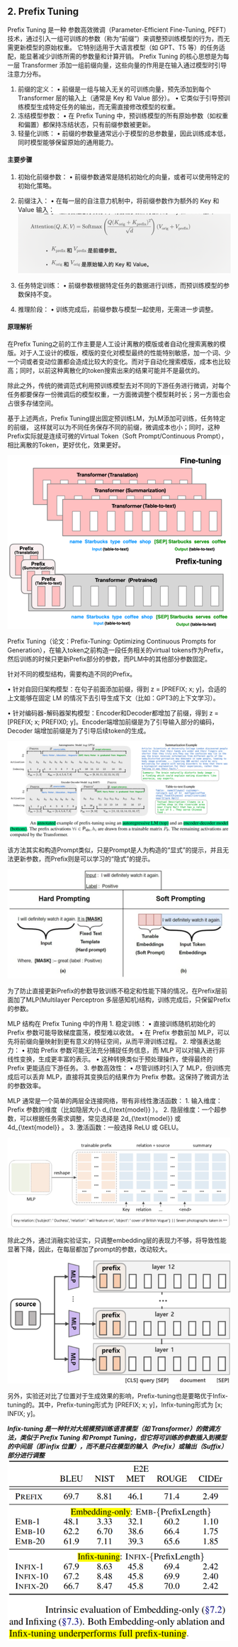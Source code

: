 ## 2. Prefix Tuning 

Prefix Tuning 是一种 参数高效微调（Parameter-Efficient Fine-Tuning, PEFT） 技术，通过引入一组可训练的参数（称为“前缀”）来调整预训练模型的行为，而无需更新模型的原始权重。
它特别适用于大语言模型（如 GPT、T5 等）的任务适配，能显著减少训练所需的参数量和计算开销。
Prefix Tuning 的核心思想是为每一层 Transformer 添加一组前缀向量，这些向量的作用是在输入通过模型时引导注意力分布。

1.	前缀的定义：
	•	前缀是一组与输入无关的可训练向量，预先添加到每个 Transformer 层的输入上（通常是 Key 和 Value 部分）。
	•	它类似于引导预训练模型生成特定任务的输出，而无需直接修改模型的权重。
2.	冻结模型参数：
	•	在 Prefix Tuning 中，预训练模型的所有原始参数（如权重和偏置）都保持冻结状态，只有前缀参数被更新。
3.	轻量化训练：
	•	前缀的参数量通常远小于模型的总参数量，因此训练成本低，同时模型能够保留原始的通用能力。

#### 主要步骤

1.	初始化前缀参数：
	•	前缀参数通常是随机初始化的向量，或者可以使用特定的初始化策略。
2.	前缀注入：
	•	在每一层的自注意力机制中，将前缀参数作为额外的 Key 和 Value 输入：
![prefix_tuning_computing](./2.PrefixTuning/prefix_tuning_computing.png)

3.	任务特定训练：
	•	前缀参数根据特定任务的数据进行训练，而预训练模型的参数保持不变。
4.	推理阶段：
	•	训练完成后，前缀参数与模型一起使用，无需进一步调整。


#### 原理解析

在Prefix Tuning之前的工作主要是人工设计离散的模版或者自动化搜索离散的模版。对于人工设计的模版，模版的变化对模型最终的性能特别敏感，加一个词、少一个词或者变动位置都会造成比较大的变化。而对于自动化搜索模版，成本也比较高；同时，以前这种离散化的token搜索出来的结果可能并不是最优的。

除此之外，传统的微调范式利用预训练模型去对不同的下游任务进行微调，对每个任务都要保存一份微调后的模型权重，一方面微调整个模型耗时长；另一方面也会占很多存储空间。

基于上述两点，Prefix Tuning提出固定预训练LM，为LM添加可训练，任务特定的前缀， 这样就可以为不同任务保存不同的前缀，微调成本也小；同时，这种Prefix实际就是连续可微的Virtual Token（Soft Prompt/Continuous Prompt），相比离散的Token，更好优化，效果更好。

![prefix-tuning-overview](./2.PrefixTuning/prefix-tuning-overview.png)

Prefix Tuning（论文：Prefix-Tuning: Optimizing Continuous Prompts for Generation），在输入token之前构造一段任务相关的virtual tokens作为Prefix，然后训练的时候只更新Prefix部分的参数，而PLM中的其他部分参数固定。

针对不同的模型结构，需要构造不同的Prefix。

•	针对自回归架构模型：在句子前面添加前缀，得到 z = [PREFIX; x; y]，合适的上文能够在固定 LM 的情况下去引导生成下文（比如：GPT3的上下文学习）。

•	针对编码器-解码器架构模型：Encoder和Decoder都增加了前缀，得到 z = [PREFIX; x; PREFIX0; y]。Encoder端增加前缀是为了引导输入部分的编码，Decoder 端增加前缀是为了引导后续token的生成。

![prefixTuning_process](./2.PrefixTuning/prefixTuning_process.png)

该方法其实和构造Prompt类似，只是Prompt是人为构造的“显式”的提示，并且无法更新参数，而Prefix则是可以学习的“隐式”的提示。

![hard_prompt_vs_soft_prompt](./2.PrefixTuning/hard_prompt_vs_soft_prompt.png)

为了防止直接更新Prefix的参数导致训练不稳定和性能下降的情况，在Prefix层前面加了MLP(Multilayer Perceptron 多层感知机)结构，训练完成后，只保留Prefix的参数。

MLP 结构在 Prefix Tuning 中的作用
	1.	稳定训练：
        •	直接训练随机初始化的 Prefix 参数可能导致梯度震荡，模型难以收敛。
        •	在 Prefix 参数前加 MLP，可以先将前缀向量映射到更有意义的特征空间，从而平滑训练过程。
	2.	增强表达能力：
        •	初始 Prefix 参数可能无法充分捕捉任务信息，而 MLP 可以对输入进行非线性变换，生成更丰富的表示。
        •	这种转换类似于预处理操作，使得最终的 Prefix 更能适应下游任务。
	3.	参数高效性：
        •	尽管训练时引入了 MLP，但训练完成后可以丢弃 MLP，直接将其变换后的结果作为 Prefix 参数。这保持了微调方法的参数效率。

MLP 通常是一个简单的两层全连接网络，带有非线性激活函数：
	1.	输入维度：Prefix 参数的维度（比如隐层大小  d_{\text{model}} ）。
	2.	隐层维度：一个超参数，可以根据任务需求调整，常见选择是  2d_{\text{model}}  或  4d_{\text{model}} 。
	3.	激活函数：一般选择 ReLU 或 GELU。

![MLP](./2.PrefixTuning/MLP.png)

除此之外，通过消融实验证实，只调整embedding层的表现力不够，将导致性能显著下降，因此，在每层都加了prompt的参数，改动较大。
![multi-layer-prefix-tuning](./2.PrefixTuning/multi-layer-prefix-tuning.png)

另外，实验还对比了位置对于生成效果的影响，Prefix-tuning也是要略优于Infix-tuning的。其中，Prefix-tuning形式为 [PREFIX; x; y]，Infix-tuning形式为 [x; INFIX; y]。

***Infix-tuning 是一种针对大规模预训练语言模型（如 Transformer）的微调方法，类似于 Prefix Tuning 和 Prompt Tuning，但它将可训练的参数插入到模型的中间层（即 infix 位置），而不是只在模型的输入（Prefix）或输出（Suffix）部分进行调整***
![prefix_vs_infix](./2.PrefixTuning/prefix_vs_infix.png)


